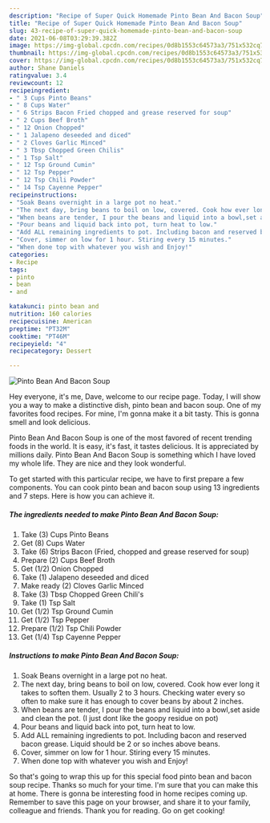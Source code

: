 ```yaml
---
description: "Recipe of Super Quick Homemade Pinto Bean And Bacon Soup"
title: "Recipe of Super Quick Homemade Pinto Bean And Bacon Soup"
slug: 43-recipe-of-super-quick-homemade-pinto-bean-and-bacon-soup
date: 2021-06-08T03:29:39.382Z
image: https://img-global.cpcdn.com/recipes/0d8b1553c64573a3/751x532cq70/pinto-bean-and-bacon-soup-recipe-main-photo.jpg
thumbnail: https://img-global.cpcdn.com/recipes/0d8b1553c64573a3/751x532cq70/pinto-bean-and-bacon-soup-recipe-main-photo.jpg
cover: https://img-global.cpcdn.com/recipes/0d8b1553c64573a3/751x532cq70/pinto-bean-and-bacon-soup-recipe-main-photo.jpg
author: Shane Daniels
ratingvalue: 3.4
reviewcount: 12
recipeingredient:
- " 3 Cups Pinto Beans"
- " 8 Cups Water"
- " 6 Strips Bacon Fried chopped and grease reserved for soup"
- " 2 Cups Beef Broth"
- " 12 Onion Chopped"
- " 1 Jalapeno deseeded and diced"
- " 2 Cloves Garlic Minced"
- " 3 Tbsp Chopped Green Chilis"
- " 1 Tsp Salt"
- " 12 Tsp Ground Cumin"
- " 12 Tsp Pepper"
- " 12 Tsp Chili Powder"
- " 14 Tsp Cayenne Pepper"
recipeinstructions:
- "Soak Beans overnight in a large pot no heat."
- "The next day, bring beans to boil on low, covered. Cook how ever long it takes to soften them. Usually 2 to 3 hours. Checking water every so often to make sure it has enough to cover beans by about 2 inches."
- "When beans are tender, I pour the beans and liquid into a bowl,set aside and clean the pot. (I just dont like the goopy residue on pot)"
- "Pour beans and liquid back into pot, turn heat to low."
- "Add ALL remaining ingredients to pot. Including bacon and reserved bacon grease. Liquid should be 2 or so inches above beans."
- "Cover, simmer on low for 1 hour. Stiring every 15 minutes."
- "When done top with whatever you wish and Enjoy!"
categories:
- Recipe
tags:
- pinto
- bean
- and

katakunci: pinto bean and 
nutrition: 160 calories
recipecuisine: American
preptime: "PT32M"
cooktime: "PT46M"
recipeyield: "4"
recipecategory: Dessert

---
```



![Pinto Bean And Bacon Soup](https://img-global.cpcdn.com/recipes/0d8b1553c64573a3/751x532cq70/pinto-bean-and-bacon-soup-recipe-main-photo.jpg)

Hey everyone, it's me, Dave, welcome to our recipe page. Today, I will show you a way to make a distinctive dish, pinto bean and bacon soup. One of my favorites food recipes. For mine, I'm gonna make it a bit tasty. This is gonna smell and look delicious.

Pinto Bean And Bacon Soup is one of the most favored of recent trending foods in the world. It is easy, it's fast, it tastes delicious. It is appreciated by millions daily. Pinto Bean And Bacon Soup is something which I have loved my whole life. They are nice and they look wonderful.




To get started with this particular recipe, we have to first prepare a few components. You can cook pinto bean and bacon soup using 13 ingredients and 7 steps. Here is how you can achieve it.

<!--inarticleads1-->

##### The ingredients needed to make Pinto Bean And Bacon Soup:

1. Take  (3) Cups Pinto Beans
1. Get  (8) Cups Water
1. Take  (6) Strips Bacon (Fried, chopped and grease reserved for soup)
1. Prepare  (2) Cups Beef Broth
1. Get  (1/2) Onion Chopped
1. Take  (1) Jalapeno deseeded and diced
1. Make ready  (2) Cloves Garlic Minced
1. Take  (3) Tbsp Chopped Green Chili&#39;s
1. Take  (1) Tsp Salt
1. Get  (1/2) Tsp Ground Cumin
1. Get  (1/2) Tsp Pepper
1. Prepare  (1/2) Tsp Chili Powder
1. Get  (1/4) Tsp Cayenne Pepper




<!--inarticleads2-->

##### Instructions to make Pinto Bean And Bacon Soup:

1. Soak Beans overnight in a large pot no heat.
1. The next day, bring beans to boil on low, covered. Cook how ever long it takes to soften them. Usually 2 to 3 hours. Checking water every so often to make sure it has enough to cover beans by about 2 inches.
1. When beans are tender, I pour the beans and liquid into a bowl,set aside and clean the pot. (I just dont like the goopy residue on pot)
1. Pour beans and liquid back into pot, turn heat to low.
1. Add ALL remaining ingredients to pot. Including bacon and reserved bacon grease. Liquid should be 2 or so inches above beans.
1. Cover, simmer on low for 1 hour. Stiring every 15 minutes.
1. When done top with whatever you wish and Enjoy!




So that's going to wrap this up for this special food pinto bean and bacon soup recipe. Thanks so much for your time. I'm sure that you can make this at home. There is gonna be interesting food in home recipes coming up. Remember to save this page on your browser, and share it to your family, colleague and friends. Thank you for reading. Go on get cooking!

